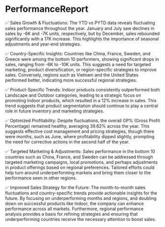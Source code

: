 # PerformanceReport
✅ Sales Growth & Fluctuations: The YTD vs PYTD data reveals fluctuating sales performance throughout the year. January and July saw declines in sales by -6K and -7K units, respectively, but by December, sales rebounded significantly with a 17K increase. This highlights the importance of seasonal adjustments and year-end strategies.

✅ Country-Specific Insights: Countries like China, France, Sweden, and Greece were among the bottom 10 performers, showing significant drops in sales, ranging from -6K to -10K units. This suggests a need for targeted marketing, product diversification, or region-specific strategies to improve sales. Conversely, regions such as Vietnam and the United States performed better, indicating more successful regional strategies.

✅ Product-Specific Trends: Indoor products consistently outperformed both Landscape and Outdoor categories, leading to a strategic focus on promoting Indoor products, which resulted in a 12% increase in sales. This trend suggests that product segmentation should continue to play a central role in future inventory and marketing strategies.

✅ Optimized Profitability: Despite fluctuations, the overall GP% (Gross Profit Percentage) remained healthy, averaging 39.62% across the year. This suggests effective cost management and pricing strategies, though there were months, such as June, where profitability dipped slightly, prompting the need for corrective actions in the second half of the year.

✅ Targeted Marketing & Adjustments: Sales performance in the bottom 10 countries such as China, France, and Sweden can be addressed through targeted marketing campaigns, local promotions, and perhaps adjustments in product offerings based on regional preferences. Tailored efforts could help turn around underperforming markets and bring them closer to the performance seen in other regions.

✅ Improved Sales Strategy for the Future: The month-to-month sales fluctuations and country-specific trends provide actionable insights for the future. By focusing on underperforming months and regions, and doubling down on successful products like Indoor, the company can enhance performance across all markets. Furthermore, regional performance analysis provides a basis for refining strategies and ensuring that underperforming countries receive the necessary attention to boost sales.
